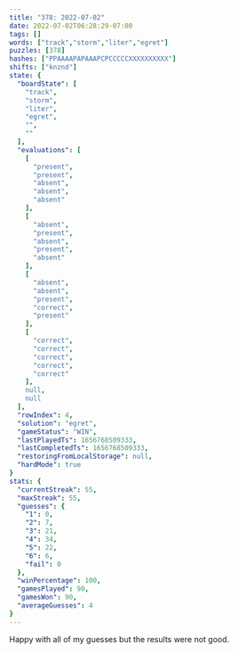 ```yaml
---
title: "378: 2022-07-02"
date: 2022-07-02T06:28:29-07:00
tags: []
words: ["track","storm","liter","egret"]
puzzles: [378]
hashes: ["PPAAAAPAPAAAPCPCCCCCXXXXXXXXXX"]
shifts: ["knznd"]
state: {
  "boardState": [
    "track",
    "storm",
    "liter",
    "egret",
    "",
    ""
  ],
  "evaluations": [
    [
      "present",
      "present",
      "absent",
      "absent",
      "absent"
    ],
    [
      "absent",
      "present",
      "absent",
      "present",
      "absent"
    ],
    [
      "absent",
      "absent",
      "present",
      "correct",
      "present"
    ],
    [
      "correct",
      "correct",
      "correct",
      "correct",
      "correct"
    ],
    null,
    null
  ],
  "rowIndex": 4,
  "solution": "egret",
  "gameStatus": "WIN",
  "lastPlayedTs": 1656768509333,
  "lastCompletedTs": 1656768509333,
  "restoringFromLocalStorage": null,
  "hardMode": true
}
stats: {
  "currentStreak": 55,
  "maxStreak": 55,
  "guesses": {
    "1": 0,
    "2": 7,
    "3": 21,
    "4": 34,
    "5": 22,
    "6": 6,
    "fail": 0
  },
  "winPercentage": 100,
  "gamesPlayed": 90,
  "gamesWon": 90,
  "averageGuesses": 4
}
---
```


<!-- more -->
Happy with all of my guesses but the results were not good.
